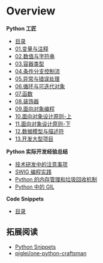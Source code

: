 # Overview

<div class="cards">
  <div class="card action">
    <strong>Python 工匠</strong>
    <ul class="card-items">
      <li><a href="/part09_python_in_action/  ">目录</a></li>
      <li><a href="/part09_python_in_action/  ">01.变量与注释</a></li>
      <li><a href="/part09_python_in_action/  ">02.数值与字符串</a></li>
      <li><a href="/part09_python_in_action/  ">03.容器类型</a></li>
      <li><a href="/part09_python_in_action/  ">04.条件分支控制流</a></li>
      <li><a href="/part09_python_in_action/  ">05.异常与错误处理</a></li>
      <li><a href="/part09_python_in_action/  ">06.循环与可迭代对象</a></li>
      <li><a href="/part09_python_in_action/  ">07.函数</a></li>
      <li><a href="/part09_python_in_action/  ">08.装饰器</a></li>
      <li><a href="/part09_python_in_action/  ">09.面向对象编程</a></li>
      <li><a href="/part09_python_in_action/  ">10.面向对象设计原则-上</a></li>
      <li><a href="/part09_python_in_action/  ">11.面向对象设计原则-下</a></li>
      <li><a href="/part09_python_in_action/  ">12.数据模型与描述符</a></li>
      <li><a href="/part09_python_in_action/  ">13.开发大型项目</a></li>
    </ul>
  </div>
  <div class="card action">
    <strong>Python 实际开发经验总结</strong>
    <ul class="card-items">
      <li><a href="/part09_python_in_action/  ">技术研发中的注意事项</a></li>
      <li><a href="/part09_python_in_action/  ">SWIG 编程实践</a></li>
      <li><a href="/part09_python_in_action/  ">Python 的内存管理和垃圾回收机制</a></li>
      <li><a href="/part09_python_in_action/  ">Python 中的 GIL</a></li>
    </ul>
  </div>
</div>

<div class="cards">
  <div class="card action">
    <strong>Code Snippets</strong>
    <ul class="card-items">
      <li><a href="/part09_python_in_action/  ">目录</a></li>
    </ul>
  </div>
</div>

## 拓展阅读
- [Python Snippets](https://www.30secondsofcode.org/python/p/1)
- [piglei/one-python-craftsman](https://github.com/piglei/one-python-craftsman)